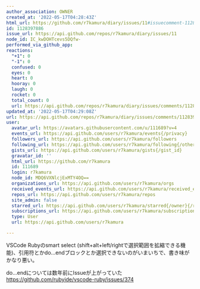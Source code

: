 ```yaml
---
author_association: OWNER
created_at: '2022-05-17T04:28:43Z'
html_url: https://github.com/r7kamura/diary/issues/11#issuecomment-1128397886
id: 1128397886
issue_url: https://api.github.com/repos/r7kamura/diary/issues/11
node_id: IC_kwDOHTcevs5DQfw-
performed_via_github_app: 
reactions:
  "+1": 0
  "-1": 0
  confused: 0
  eyes: 0
  heart: 0
  hooray: 0
  laugh: 0
  rocket: 0
  total_count: 0
  url: https://api.github.com/repos/r7kamura/diary/issues/comments/1128397886/reactions
updated_at: '2022-05-17T04:29:08Z'
url: https://api.github.com/repos/r7kamura/diary/issues/comments/1128397886
user:
  avatar_url: https://avatars.githubusercontent.com/u/111689?v=4
  events_url: https://api.github.com/users/r7kamura/events{/privacy}
  followers_url: https://api.github.com/users/r7kamura/followers
  following_url: https://api.github.com/users/r7kamura/following{/other_user}
  gists_url: https://api.github.com/users/r7kamura/gists{/gist_id}
  gravatar_id: ''
  html_url: https://github.com/r7kamura
  id: 111689
  login: r7kamura
  node_id: MDQ6VXNlcjExMTY4OQ==
  organizations_url: https://api.github.com/users/r7kamura/orgs
  received_events_url: https://api.github.com/users/r7kamura/received_events
  repos_url: https://api.github.com/users/r7kamura/repos
  site_admin: false
  starred_url: https://api.github.com/users/r7kamura/starred{/owner}{/repo}
  subscriptions_url: https://api.github.com/users/r7kamura/subscriptions
  type: User
  url: https://api.github.com/users/r7kamura

---
```

VSCode Rubyのsmart select (shift+alt+left/rightで選択範囲を拡縮できる機能)、引用符とかdo...endブロックとか選択できないのがいまいちで、書き味がかなり悪い。

do...endについては数年前にIssueが上がっていた
https://github.com/rubyide/vscode-ruby/issues/374
